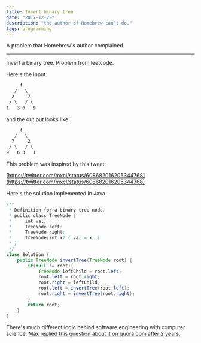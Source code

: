 ```yaml
---
title: Invert binary tree
date: "2017-12-22"
description: "the author of Homebrew can't do."
tags: programming
---
```


A problem that Homebrew's author complained.

---

Invert a binary tree. Problem from leetcode.

Here's the input:

```txt
     4
   /   \
  2     7
 / \   / \
1   3 6   9
```

and the out put looks like:

```txt
     4
   /   \
  7     2
 / \   / \
9   6 3   1
```

This problem was inspired by this tweet:

[https://twitter.com/mxcl/status/608682016205344768](https://twitter.com/mxcl/status/608682016205344768)

Here's the solution implemented in Java.

```java
/**
 * Definition for a binary tree node.
 * public class TreeNode {
 *     int val;
 *     TreeNode left;
 *     TreeNode right;
 *     TreeNode(int x) { val = x; }
 * }
 */
class Solution {
    public TreeNode invertTree(TreeNode root) {
        if(null != root){
            TreeNode leftChild = root.left;
            root.left = root.right;
            root.right = leftChild;
            root.left = invertTree(root.left);
            root.right = invertTree(root.right);
        }
        return root;
    }
}
```

There's much different logic behind software engineering with computer science. [Max replied this question about it on quora.com after 2 years.](https://bit.ly/2HqaTe5)
